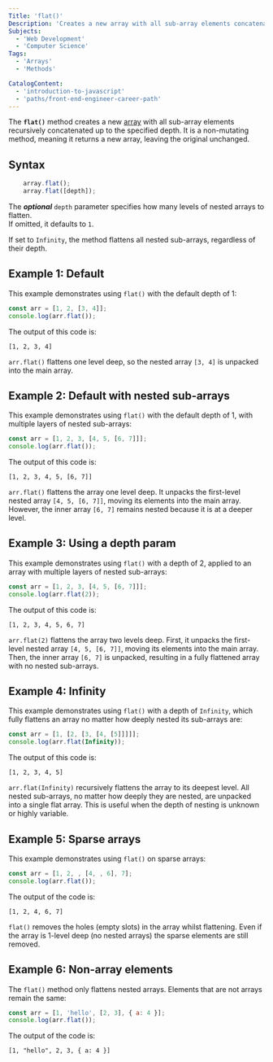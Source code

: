 ```yaml
---
Title: 'flat()'
Description: 'Creates a new array with all sub-array elements concatenated into it recursively up to the specified depth'
Subjects: 
  - 'Web Development'
  - 'Computer Science'
Tags:
  - 'Arrays'
  - 'Methods'

CatalogContent:
  - 'introduction-to-javascript'
  - 'paths/front-end-engineer-career-path'
---
```


The **`flat()`** method creates a new [array](https://www.codecademy.com/resources/docs/javascript/arrays) with all sub-array elements recursively concatenated up to the specified depth. It is a non-mutating method, meaning it returns a new array, leaving the original unchanged.

## Syntax

```js
    array.flat();
    array.flat([depth]);
```

The ***optional*** `depth` parameter specifies how many levels of nested arrays to flatten.  
If omitted, it defaults to `1`.  

If set to `Infinity`, the method flattens all nested sub-arrays, regardless of their depth.

## Example 1: Default

This example demonstrates using `flat()` with the default depth of 1:

```js
const arr = [1, 2, [3, 4]];
console.log(arr.flat());
```

The output of this code is:

```shell
[1, 2, 3, 4]
```

`arr.flat()` flattens one level deep, so the nested array `[3, 4]` is unpacked into the main array.

## Example 2: Default with nested sub-arrays

This example demonstrates using `flat()` with the default depth of 1, with multiple layers of nested sub-arrays:

```js
const arr = [1, 2, 3, [4, 5, [6, 7]]];
console.log(arr.flat());
```

The output of this code is:

```shell
[1, 2, 3, 4, 5, [6, 7]]
```

`arr.flat()` flattens the array one level deep. It unpacks the first-level nested array `[4, 5, [6, 7]]`, moving its elements into the main array. However, the inner array `[6, 7]` remains nested because it is at a deeper level.

## Example 3: Using a depth param

This example demonstrates using `flat()` with a depth of 2, applied to an array with multiple layers of nested sub-arrays:

```js
const arr = [1, 2, 3, [4, 5, [6, 7]]];
console.log(arr.flat(2));
```

The output of this code is:

```shell
[1, 2, 3, 4, 5, 6, 7]
```

`arr.flat(2)` flattens the array two levels deep. First, it unpacks the first-level nested array `[4, 5, [6, 7]]`, moving its elements into the main array. Then, the inner array `[6, 7]` is unpacked, resulting in a fully flattened array with no nested sub-arrays.

## Example 4: Infinity

This example demonstrates using `flat()` with a depth of `Infinity`, which fully flattens an array no matter how deeply nested its sub-arrays are:

```js
const arr = [1, [2, [3, [4, [5]]]]];
console.log(arr.flat(Infinity));
```

The output of this code is:

```shell
[1, 2, 3, 4, 5]
```

`arr.flat(Infinity)` recursively flattens the array to its deepest level. All nested sub-arrays, no matter how deeply they are nested, are unpacked into a single flat array. This is useful when the depth of nesting is unknown or highly variable.

## Example 5: Sparse arrays

This example demonstrates using `flat()` on sparse arrays:

```js
const arr = [1, 2, , [4, , 6], 7];
console.log(arr.flat());
```

The output of the code is:

```shell
[1, 2, 4, 6, 7]
```

`flat()` removes the holes (empty slots) in the array whilst flattening. Even if the array is 1-level deep (no nested arrays) the sparse elements are still removed.

## Example 6: Non-array elements

The `flat()` method only flattens nested arrays. Elements that are not arrays remain the same:

```js
const arr = [1, 'hello', [2, 3], { a: 4 }];
console.log(arr.flat());
```

The output of the code is:

```shell
[1, "hello", 2, 3, { a: 4 }]
```
